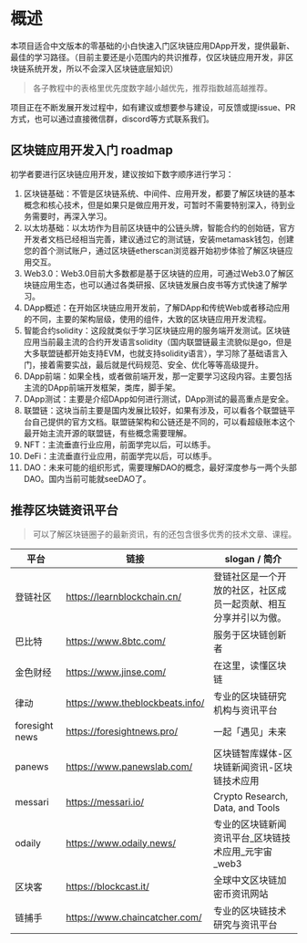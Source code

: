 # 概述

本项目适合中文版本的零基础的小白快速入门区块链应用DApp开发，提供最新、最佳的学习路径。（目前主要还是小范围内的共识推荐，仅区块链应用开发，非区块链系统开发，所以不会深入区块链底层知识）

> 各子教程中的表格里优先度数字越小越优先，推荐指数越高越推荐。

项目正在不断发展开发过程中，如有建议或想要参与建设，可反馈或提issue、PR方式，也可以通过直接微信群，discord等方式联系我们。

## 区块链应用开发入门 roadmap

初学者要进行区块链应用开发，建议按如下数字顺序进行学习：  

1. 区块链基础：不管是区块链系统、中间件、应用开发，都要了解区块链的基本概念和核心技术，但是如果只是做应用开发，可暂时不需要特别深入，待到业务需要时，再深入学习。
2. 以太坊基础：以太坊作为目前区块链中的公链头牌，智能合约的创始链，官方开发者文档已经相当完善，建议通过它的测试链，安装metamask钱包，创建您的首个测试账户，通过区块链etherscan浏览器开始初步体验了解区块链应用交互。
3. Web3.0：Web3.0目前大多数都是基于区块链的应用，可通过Web3.0了解区块链应用生态，也可以通过各类研报、区块链发展白皮书等方式快速了解学习。
4. DApp概述：在开始区块链应用开发前，了解DApp和传统Web或者移动应用的不同，主要的架构层级，使用的组件，大致的区块链应用开发流程。
5. 智能合约solidity：这段就类似于学习区块链应用的服务端开发测试。区块链应用当前最主流的合约开发语言solidity（国内联盟链最主流貌似是go，但是大多联盟链都开始支持EVM，也就支持solidity语言），学习除了基础语言入门，接着需要实战，最后就是代码规范、安全、优化等等高级提升。
6. DApp前端：如果全栈，或者做前端开发，那一定要学习这段内容。主要包括主流的DApp前端开发框架，类库，脚手架。
7. DApp测试：主要是介绍DApp如何进行测试，DApp测试的最高重点是安全。
8. 联盟链：这块当前主要是国内发展比较好，如果有涉及，可以看各个联盟链平台自己提供的官方文档。联盟链架构和公链还是不同的，可以看超级账本这个最开始主流开源的联盟链，有些概念需要理解。
9. NFT：主流垂直行业应用，前面学完以后，可以练手。
10. DeFi：主流垂直行业应用，前面学完以后，可以练手。
11. DAO：未来可能的组织形式，需要理解DAO的概念，最好深度参与一两个头部DAO。国内当前可能就seeDAO了。

## 推荐区块链资讯平台

> 可以了解区块链圈子的最新资讯，有的还包含很多优秀的技术文章、课程。

| 平台 | 链接 | slogan / 简介 |
| --- | --- | --- |
| 登链社区 | <https://learnblockchain.cn/> | 登链社区是一个开放的社区，社区成员一起贡献、相互分享并引以为傲。 |
| 巴比特 | <https://www.8btc.com/> | 服务于区块链创新者 |
| 金色财经 | <https://www.jinse.com/> | 在这里，读懂区块链 |
| 律动 | <https://www.theblockbeats.info/> | 专业的区块链研究机构与资讯平台 |
| foresight news | <https://foresightnews.pro/> | 一起「遇见」未来 |
| panews | <https://www.panewslab.com/> | 区块链智库媒体-区块链新闻资讯-区块链技术应用 |
| messari | <https://messari.io/> | Crypto Research, Data, and Tools |
| odaily | <https://www.odaily.news/> | 专业的区块链新闻资讯平台_区块链技术应用_元宇宙_web3 |
| 区块客 | <https://blockcast.it/> | 全球中文区块链加密币资讯网站 |
| 链捕手 | <https://www.chaincatcher.com/> | 专业的区块链技术研究与资讯平台 |

